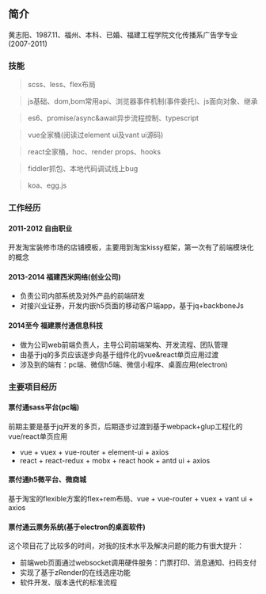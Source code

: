 ## 简介

黄志阳、1987.11、福州、本科、已婚、福建工程学院文化传播系广告学专业(2007-2011)


### 技能

> scss、less、flex布局

> js基础、dom,bom常用api、浏览器事件机制(事件委托)、js面向对象、继承 

> es6、promise/async&await异步流程控制、typescript 

> vue全家桶(阅读过element ui及vant ui源码) 

> react全家桶，hoc、render props、hooks 

> fiddler抓包、本地代码调试线上bug 

> koa、egg.js 

### 工作经历

#### 2011-2012  自由职业
开发淘宝装修市场的店铺模板，主要用到淘宝kissy框架，第一次有了前端模块化的概念

#### 2013-2014  福建西米网络(创业公司)
- 负责公司内部系统及对外产品的前端研发 
- 对接兴业证券，开发内嵌h5页面的移动客户端app，基于jq+backboneJs 

#### 2014至今   福建票付通信息科技
- 做为公司web前端负责人，主导公司前端架构、开发流程、团队管理 
- 由基于jq的多页应该逐步向基于组件化的vue&react单页应用过渡 
- 涉及到的端有：pc端、微信h5端、微信小程序、桌面应用(electron) 


### 主要项目经历

#### 票付通sass平台(pc端) 

前期主要是基于jq开发的多页，后期逐步过渡到基于webpack+glup工程化的vue/react单页应用 
-  vue + vuex + vue-router + element-ui + axios 
- react + react-redux + mobx + react hook + antd ui + axios 



#### 票付通h5微平台、微商城 

基于淘宝的flexible方案的flex+rem布局、vue + vue-router + vuex + vant ui + axios 

#### 票付通云票务系统(基于electron的桌面软件) 


这个项目花了比较多的时间，对我的技术水平及解决问题的能力有很大提升：
- 前端web页面通过websocket调用硬件服务：门票打印、消息通知、扫码支付 
- 实现了基于zRender的在线选座功能 
- 软件开发、版本迭代的标准流程 



